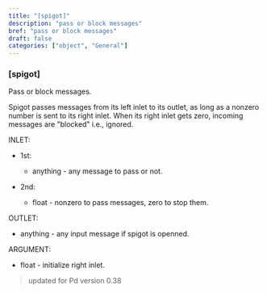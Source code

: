 ```yaml
---
title: "[spigot]"
description: "pass or block messages"
bref: "pass or block messages"
draft: false
categories: ["object", "General"]
---
```


### [spigot]

Pass or block messages.

Spigot passes messages from its left inlet to its outlet,  as long as a nonzero number is sent to its right inlet. When its right inlet gets zero,  incoming messages are "blocked" i.e.,  ignored.

INLET:

- 1st:

  - anything - any message to pass or not.

- 2nd:

  - float - nonzero to pass messages,  zero to stop them.

OUTLET:

- anything - any input message if spigot is openned.

ARGUMENT:

- float - initialize right inlet.

 
> updated for Pd version 0.38